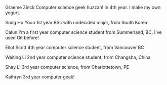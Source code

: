 Graeme Zinck
Computer science geek huzzah! In 4th year.
I make my own yogurt.

Sung Ho Yoon
1st year BSc with undecided major, from South Korea

Calun
I'm a first year computer science student from Summerland, BC.
I've used Git before!

Eliot Scott
4th year computer science student, from Vancouver BC

Weiting Li
2nd year computer science student, from Changsha, China

Shay Li
3rd year computer science, from Charlottetown, PE

Kathryn
3rd year computer geek!

